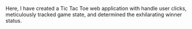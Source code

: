 Here, I have created a Tic Tac Toe web application with handle user clicks, meticulously tracked game state, and determined the exhilarating winner status.

